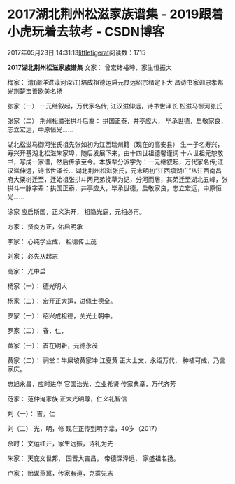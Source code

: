 
# 2017湖北荆州松滋家族谱集 - 2019跟着小虎玩着去软考 - CSDN博客

2017年05月23日 14:31:13[littletigerat](https://me.csdn.net/littletigerat)阅读数：1715




**2017湖北荆州松滋家族谱集**
文家：
曾宏绪裕坤，家生恒振大

梅家：
清(潮洋洪淳河深江)培成祖德运启元良远绍宗绪定卜大
昌诗书家训忠孝邦光荆楚宝善欧美名扬

张家（一）
一元继叙起，万代家名传;
江汉滋伸远，诗书世泽长
松滋马御河张氏

张家（二）
荆州松滋张拱斗后裔：
拱国正泰，井亭应大，
毕承世德，启敬家良，
志立宏远，中原恒光......

湖北松滋马御河张氏祖先张如初为江西瑞州籍（现在的高安县） 生一子名寿兴，寿兴开基湖北松滋朱家埠，随后发展下来，由十四世祖德馨谨词 十六世祖元恕敬书，写成一家谱，然后传承至今。本族辈分派字为：一元继叙起，万代家名传;江汉滋伸远，诗书世泽长...
湖北荆州松滋张氏，元末明初“江西填湖广”从江西南昌府大栗树迁至，迁始祖张拱斗两兄弟挽草为记，分河而居，其弟迁至湖北五峰，张拱斗一脉字辈：拱国正泰，井亭应大，毕承世德，启敬家良，志立宏远，中原恒光......

涂家
应启斯国，正义洪开，
祖隐光庭，元相必再。

方家：
贤良方正，佑启明承

李家：
心纯学业成， 祖德传士茂

刘家：
必先从起志

高家：
光中启

杨家（一）：
德光明大

杨家（二）：
宏开正大运，进佩士德全。

罗家（一）：
绍兴成祖德，关光士朝中。

罗家（二）：
春，仁，

黄家（一）：
首在明新，元德永茂

黄家（二）：
祠堂：牛屎坡黄家冲
江夏黄
正大士文，永绍万代，
种植可成，乃言家庆。

忠旭永昌，应时进华
官国治光，立业希贤
传家典章，万代齐芳

范家：
范仲淹家族
正大光明尊，仁义礼智信

刘（一）：
吉，仁

刘（二）
光，明，修
现在正传到明字辈，40岁（2017）

佘时：
文运红开，家生远振，诗礼为先

朱家：
天庇文世邦，
国晋大吉昌，
帝德深泽远，
家盛祖名扬。

卢家：
贻谋燕冀，传家有道，克乘先志



